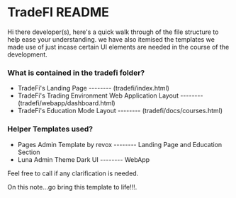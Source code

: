 # TradeFI README # 

Hi there developer(s), here's a quick walk through of the file structure to help ease your understanding. we have also itemised the templates we made use of just incase certain UI elements are needed in the course of the development.



### What is contained in the tradefi folder? ###

* TradeFi's Landing Page -------- (tradefi/index.html)
* TradeFi's Trading Environment Web Application Layout -------- (tradefi/webapp/dashboard.html)
* TradeFi's Education Mode Layout -------- (tradefi/docs/courses.html)



### Helper Templates used? ###

* Pages Admin Template by revox -------- Landing Page and Education Section
* Luna Admin Theme Dark UI -------- WebApp


Feel free to call if any clarification is needed.

On this note...go bring this template to life!!!.

  

















